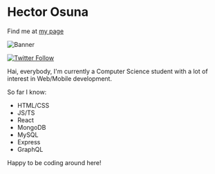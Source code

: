 # Hector Osuna

Find me at [my page](https://www.fangoh.dev)


![Banner](https://pbs.twimg.com/profile_banners/1016129142314549248/1615239786/1500x500)

[![Twitter Follow](https://img.shields.io/twitter/follow/DevFanGoH?color=%231DA1F2&label=Follow%20me%21&logo=twitter&style=for-the-badge)](https://twitter.com/DevFanGoH)

Hai, everybody, I'm currently a Computer Science student with a lot of interest in Web/Mobile development.

So far I know:

 - HTML/CSS
 - JS/TS
 - React
 - MongoDB
 - MySQL
 - Express
 - GraphQL

Happy to be coding around here!
